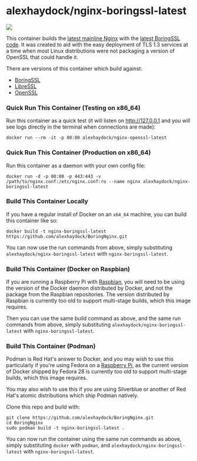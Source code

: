 # alexhaydock/nginx-boringssl-latest

[![](https://images.microbadger.com/badges/image/alexhaydock/nginx-boringssl-latest.svg)](https://microbadger.com/images/alexhaydock/nginx-boringssl-latest "Get your own image badge on microbadger.com")

This container builds the [latest mainline Nginx](https://nginx.org/en/CHANGES) with the [latest BoringSSL code](https://boringssl.googlesource.com/boringssl/). It was created to aid with the easy deployment of TLS 1.3 services at a time when most Linux distributions were not packaging a version of OpenSSL that could handle it.

There are versions of this container which build against:
* [BoringSSL](https://github.com/alexhaydock/BoringNginx)
* [LibreSSL](https://github.com/alexhaydock/nginx-libressl-latest)
* [OpenSSL](https://github.com/alexhaydock/nginx-openssl-latest)

### Quick Run This Container (Testing on x86_64)
Run this container as a quick test (it will listen on http://127.0.0.1 and you will see logs directly in the terminal when connections are made):
```
docker run --rm -it -p 80:80 alexhaydock/nginx-openssl-latest
```

### Quick Run This Container (Production on x86_64)
Run this container as a daemon with your own config file:
```
docker run -d -p 80:80 -p 443:443 -v /path/to/nginx.conf:/etc/nginx.conf:ro --name nginx alexhaydock/nginx-boringssl-latest
```

### Build This Container Locally
If you have a regular install of Docker on an `x64_64` machine, you can build this container like so:
```
docker build -t nginx-boringssl-latest https://github.com/alexhaydock/BoringNginx.git
```

You can now use the run commands from above, simply substituting `alexhaydock/nginx-boringssl-latest` with `nginx-boringssl-latest`.

### Build This Container (Docker on Raspbian)
If you are running a Raspberry Pi with [Raspbian](https://www.raspberrypi.org/downloads/raspbian/), you will need to be using the version of the Docker daemon distributed by Docker, and not the package from the Raspbian repositories. The version distributed by Raspbian is currently too old to support multi-stage builds, which this image requires.

Then you can use the same build command as above, and the same run commands from above, simply substituting `alexhaydock/nginx-boringssl-latest` with `nginx-boringssl-latest`.

### Build This Container (Podman)
Podman is Red Hat's answer to Docker, and you may wish to use this particularly if you're using Fedora on a [Raspberry Pi](https://fedoraproject.org/wiki/Architectures/ARM/Raspberry_Pi), as the current version of Docker shipped by Fedora 28 is currently too old to support multi-stage builds, which this image requires.

You may also wish to use this if you are using Silverblue or another of Red Hat's atomic distributions which ship Podman natively.

Clone this repo and build with:
```
git clone https://github.com/alexhaydock/BoringNginx.git
cd BoringNginx
sudo podman build -t nginx-boringssl-latest .
```

You can now run the container using the same run commands as above, simply substituting `docker` with `podman`, and `alexhaydock/nginx-boringssl-latest` with `nginx-boringssl-latest`.